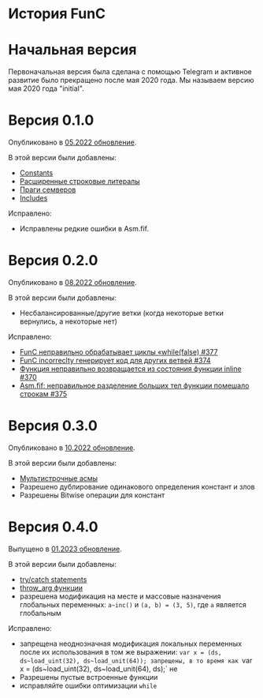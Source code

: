 # История FunC

# Начальная версия

Первоначальная версия была сделана с помощью Telegram и активное развитие было прекращено после мая 2020 года. Мы называем версию мая 2020 года "initial".

# Версия 0.1.0

Опубликовано в [05.2022 обновление](https://github.com/ton-blockchain/ton/releases/tag/v2022.05).

В этой версии были добавлены:

- [Constants](/v3/documentation/smart-contracts/func/docs/literals_identifiers#constants)
- [Расширенные строковые литералы](/v3/documentation/smart-contracts/func/docs/literals_identifiers#string-literals)
- [Праги семверов](/v3/documentation/smart-contracts/func/docs/compiler_directives#pragma-version)
- [Includes](/v3/documentation/smart-contracts/func/docs/compiler_directives#pragma-version)

Исправлено:

- Исправлены редкие ошибки в Asm.fif.

# Версия 0.2.0

Опубликовано в [08.2022 обновление](https://github.com/ton-blockchain/ton/releases/tag/v2022.08).

В этой версии были добавлены:

- Несбалансированные/другие ветки (когда некоторые ветки вернулись, а некоторые нет)

Исправлено:

- [FunC неправильно обрабатывает циклы «while(false) #377](https://github.com/ton-blockchain/ton/issues/377)
- [FunC incorreclty генерирует код для других ветвей #374](https://github.com/ton-blockchain/ton/issues/374)
- [Функция неправильно возвращается из состояния функции inline #370](https://github.com/ton-blockchain/ton/issues/370)
- [Asm.fif: неправильное разделение больших тел функции помешало строкам #375](https://github.com/ton-blockchain/ton/issues/375)

# Версия 0.3.0

Опубликовано в [10.2022 обновление](https://github.com/ton-blockchain/ton/releases/tag/v2022.10).

В этой версии были добавлены:

- [Мультистрочные асмы](/v3/documentation/smart-contracts/func/docs/functions#multiline-asms)
- Разрешено дублирование одинакового определения констант и злов
- Разрешены Bitwise операции для констант

# Версия 0.4.0

Выпущено в [01.2023 обновление](https://github.com/ton-blockchain/ton/releases/tag/v2023.01).

В этой версии были добавлены:

- [try/catch statements](/v3/documentation/smart-contracts/func/docs/statements#try-catch-statements)
- [throw_arg функции](/v3/documentation/smart-contracts/func/docs/builtins#throwing-exceptions)
- разрешена модификация на месте и массовые назначения глобальных переменных: `a~inc()` и `(a, b) = (3, 5)`, где `a` является глобальным

Исправлено:

- запрещена неоднозначная модификация локальных переменных после их использования в том же выражении: `var x = (ds, ds~load_uint(32), ds~load_unit(64)); запрещены, в то время как `var x = (ds~load_uint(32), ds~load_unit(64), ds);\` не
- Разрешены пустые встроенные функции
- исправляйте ошибки оптимизации `while`
